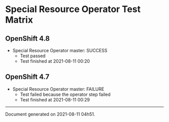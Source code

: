 
Special Resource Operator Test Matrix
=====================================

OpenShift 4.8
-------------


* Special Resource Operator master: SUCCESS
  - Test passed
  - Test finished at 2021-08-11 00:20

OpenShift 4.7
-------------


* Special Resource Operator master: FAILURE
  - Test failed because the operator step failed
  - Test finished at 2021-08-11 00:29


---
Document generated on 2021-08-11 04h51.
